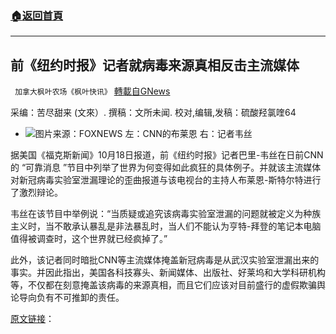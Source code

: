 ###  [:house:返回首頁](https://github.com/ourhimalayas/txt)
---


## 前《纽约时报》记者就病毒来源真相反击主流媒体
` 加拿大枫叶农场《枫叶快讯》` [轉載自GNews](https://gnews.org/zh-hans/1602743/)

采编：苦尽甜来 (文來）. 撰稿：文所未闻. 校对,编辑,发稿：硫酸羟氯喹64

- ![](https://assets.gnews.org/wp-content/uploads/2021/10/s.jpg)图片来源：FOXNEWS
左：CNN的布莱恩 右：记者韦丝


据美国《福克斯新闻》10月18日报道，前《纽约时报》记者巴里-韦丝在日前CNN 的 “可靠消息 ”节目中列举了世界为何变得如此疯狂的具体例子。并就该主流媒体对新冠病毒实验室泄漏理论的歪曲报道与该电视台的主持人布莱恩-斯特尔特进行了激烈辩论。

韦丝在该节目中举例说：“当质疑或追究该病毒实验室泄漏的问题就被定义为种族主义时，当不敢承认暴乱是非法暴乱时，当人们不能认为亨特-拜登的笔记本电脑值得被调查时，这个世界就已经疯掉了。”

此外，该记者同时暗批CNN等主流媒体掩盖新冠病毒是从武汉实验室泄漏出来的事实。并因此指出，美国各科技寡头、新闻媒体、出版社、好莱坞和大学科研机构等，不仅都在刻意掩盖该病毒的来源真相，而且它们应该对目前盛行的虚假欺骗舆论导向负有不可推卸的责任。

[原文链接](https://www.foxnews.com/media/bari-weiss-brian-stelter-world-has-gone-mad-cnn)：
